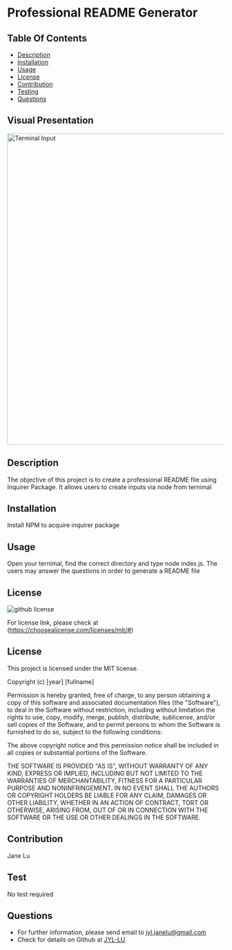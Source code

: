 # Professional README Generator

## Table Of Contents 
  * [Description](#description)
  * [Installation](#installation) 
  * [Usage](#usage) 
  * [License](#license) 
  * [Contribution](#contribution)
  * [Testing](#testing)
  * [Questions](#questions)

## Visual Presentation

<img width="721" alt="Terminal Input" src="https://user-images.githubusercontent.com/82979870/123585993-f035f180-d798-11eb-91f2-1cc9f12b6acd.png">
 
## Description
  The objective of this project is to create a professional README file using Inquirer Package. It allows users to create inputs via node from ternimal 

## Installation
  Install NPM to acquire inquirer package 

## Usage
  Open  your ternimal, find the correct directory and type node index.js. The users may answer the questions in order to generate a README file

## License 
  ![github license](https://img.shields.io/badge/license-MIT-blueviolet.png) 
  
 For license link, please check at (https://choosealicense.com/licenses/mit/#)

  
## License

This project is licensed under the MIT license.

Copyright (c) [year] [fullname]

Permission is hereby granted, free of charge, to any person obtaining a copy
of this software and associated documentation files (the "Software"), to deal
in the Software without restriction, including without limitation the rights
to use, copy, modify, merge, publish, distribute, sublicense, and/or sell
copies of the Software, and to permit persons to whom the Software is
furnished to do so, subject to the following conditions:

The above copyright notice and this permission notice shall be included in all
copies or substantial portions of the Software.

THE SOFTWARE IS PROVIDED "AS IS", WITHOUT WARRANTY OF ANY KIND, EXPRESS OR
IMPLIED, INCLUDING BUT NOT LIMITED TO THE WARRANTIES OF MERCHANTABILITY,
FITNESS FOR A PARTICULAR PURPOSE AND NONINFRINGEMENT. IN NO EVENT SHALL THE
AUTHORS OR COPYRIGHT HOLDERS BE LIABLE FOR ANY CLAIM, DAMAGES OR OTHER
LIABILITY, WHETHER IN AN ACTION OF CONTRACT, TORT OR OTHERWISE, ARISING FROM,
OUT OF OR IN CONNECTION WITH THE SOFTWARE OR THE USE OR OTHER DEALINGS IN THE
SOFTWARE.


## Contribution
  Jane Lu

## Test
  No test required

## Questions
  * For further information, please send email to jyl.janelu@gmail.com
  * Check for details on Github at [JYL-LU](https://github.com/JYL-LU)
